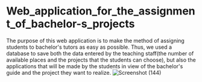 # Web_application_for_the_assignment_of_bachelor-s_projects
The purpose of this web application is to make the method of assigning students to bachelor's tutors as easy as possible. Thus, we used a database to save both the data entered by the teaching staff(the number of available places and the projects that the students can choose), but also the applications that will be made by the students in view of the bachelor's guide and the project they want to realize.
![Screenshot (144)](https://github.com/Tudor-tdt/Web_application_for_the_assignment_of_bachelor-s_projects/assets/86119199/09cf13d1-e57f-42a9-933d-d36d5745d693)
